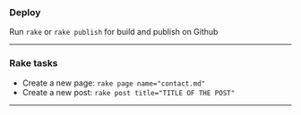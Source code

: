 ### Deploy

Run `rake` or `rake publish` for build and publish on Github

---

### Rake tasks

* Create a new page: `rake page name="contact.md"`
* Create a new post: `rake post title="TITLE OF THE POST"`

---
